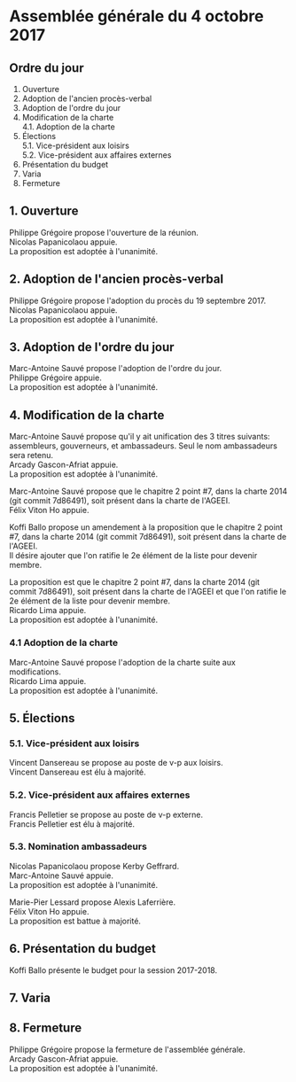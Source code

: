 # Assemblée générale du 4 octobre 2017

## Ordre du jour

1. Ouverture
2. Adoption de l'ancien procès-verbal
3. Adoption de l'ordre du jour
4. Modification de la charte  
4.1. Adoption de la charte
5. Élections  
5.1. Vice-président aux loisirs  
5.2. Vice-président aux affaires externes
6. Présentation du budget
7. Varia
8. Fermeture


## 1. Ouverture

Philippe Grégoire propose l'ouverture de la réunion.  
Nicolas Papanicolaou appuie.  
La proposition est adoptée à l'unanimité.

## 2. Adoption de l'ancien procès-verbal

Philippe Grégoire propose l'adoption du procès du 19 septembre 2017.  
Nicolas Papanicolaou appuie.  
La proposition est adoptée à l'unanimité.

## 3. Adoption de l'ordre du jour

Marc-Antoine Sauvé propose l'adoption de l'ordre du jour.  
Philippe Grégoire appuie.  
La proposition est adoptée à l'unanimité.

## 4. Modification de la charte

Marc-Antoine Sauvé propose qu'il y ait unification des 3 titres suivants: 
assembleurs, gouverneurs, et ambassadeurs. Seul le nom ambassadeurs sera retenu.  
Arcady Gascon-Afriat appuie.  
La proposition est adoptée à l'unanimité.  

Marc-Antoine Sauvé propose que le chapitre 2 point #7, dans la charte 2014 
(git commit 7d86491), soit présent dans la charte de l'AGEEI.  
Félix Viton Ho appuie.  

Koffi Ballo propose un amendement à la proposition que le chapitre 2 point #7, 
dans la charte 2014 (git commit 7d86491), soit présent dans la charte de l'AGEEI.  
Il désire ajouter que l'on ratifie le 2e élément de la liste pour devenir membre.  

La proposition est que le chapitre 2 point #7, dans la charte 2014 
(git commit 7d86491), soit présent dans la charte de l'AGEEI et que l'on ratifie 
le 2e élément de la liste pour devenir membre.  
Ricardo Lima appuie.  
La proposition est adoptée à l'unanimité.

### 4.1 Adoption de la charte

Marc-Antoine Sauvé propose l'adoption de la charte suite aux modifications.  
Ricardo Lima appuie.  
La proposition est adoptée à l'unanimité.

## 5. Élections

### 5.1. Vice-président aux loisirs

Vincent Dansereau se propose au poste de v-p aux loisirs.  
Vincent Dansereau est élu à majorité.

### 5.2. Vice-président aux affaires externes

Francis Pelletier se propose au poste de v-p externe.  
Francis Pelletier est élu à majorité.

### 5.3. Nomination ambassadeurs

Nicolas Papanicolaou propose Kerby Geffrard.  
Marc-Antoine Sauvé appuie.  
La proposition est adoptée à l'unanimité.

Marie-Pier Lessard propose Alexis Laferrière.  
Félix Viton Ho appuie.  
La proposition est battue à majorité.

## 6. Présentation du budget

Koffi Ballo présente le budget pour la session 2017-2018.

## 7. Varia

## 8. Fermeture

Philippe Grégoire propose la fermeture de l'assemblée générale.  
Arcady Gascon-Afriat appuie.  
La proposition est adoptée à l'unanimité.
